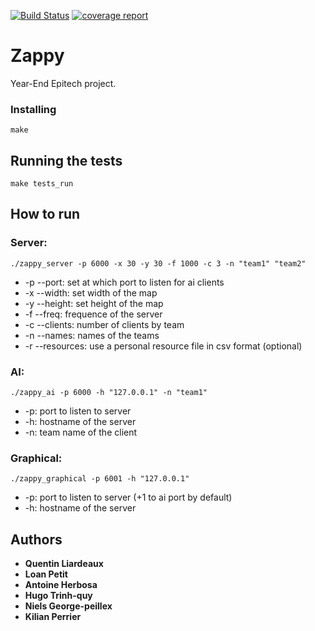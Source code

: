 [![Build Status](https://gitlab.nwmqpa.com/qLiardeaux/PSU_zappy_2018/badges/master/build.svg)](https://gitlab.nwmqpa.com/qLiardeaux/PSU_zappy_2018/pipelines/)
[![coverage report](https://gitlab.nwmqpa.com/qLiardeaux/PSU_zappy_2018/badges/master/coverage.svg)](https://gitlab.nwmqpa.com/qLiardeaux/PSU_zappy_2018/commits/master)
# Zappy

Year-End Epitech project.

### Installing

```
make
```

## Running the tests

```
make tests_run
```

## How to run
### Server:

```
./zappy_server -p 6000 -x 30 -y 30 -f 1000 -c 3 -n "team1" "team2"
```
* -p --port: set at which port to listen for ai clients
* -x --width: set width of the map
* -y --height: set height of the map
* -f --freq: frequence of the server
* -c --clients: number of clients by team
* -n --names: names of the teams
* -r --resources: use a personal resource file in csv format (optional)

### AI:
```
./zappy_ai -p 6000 -h "127.0.0.1" -n "team1"
```
* -p: port to listen to server
* -h: hostname of the server
* -n: team name of the client

### Graphical:
```
./zappy_graphical -p 6001 -h "127.0.0.1"
```
* -p: port to listen to server (+1 to ai port by default)
* -h: hostname of the server

## Authors

* **Quentin Liardeaux**
* **Loan Petit**
* **Antoine Herbosa**
* **Hugo Trinh-quy**
* **Niels George-peillex**
* **Kilian Perrier**
